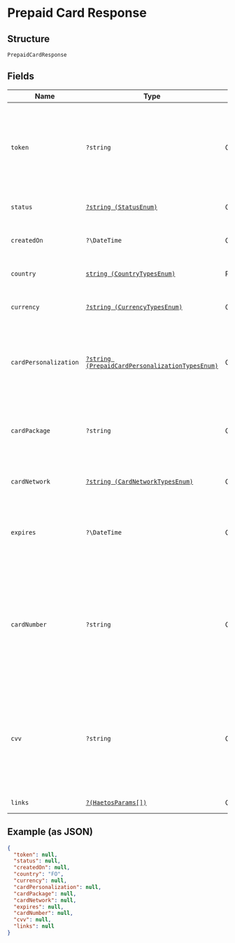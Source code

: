 
# Prepaid Card Response

## Structure

`PrepaidCardResponse`

## Fields

| Name | Type | Tags | Description | Getter | Setter |
|  --- | --- | --- | --- | --- | --- |
| `token` | `?string` | Optional | Token representing the resource, prefixed with <i>user-</i>, <i>dest-</i>, <i>xfer-</i>, <i>acct-</i>, <i>pmnt-</i>, or <i>docu-</i>. | getToken(): ?string | setToken(?string token): void |
| `status` | [`?string (StatusEnum)`](../../doc/models/status-enum.md) | Optional | Current status of the prepaid card | getStatus(): ?string | setStatus(?string status): void |
| `createdOn` | `?\DateTime` | Optional | Time at which the object was created. | getCreatedOn(): ?\DateTime | setCreatedOn(?\DateTime createdOn): void |
| `country` | [`string (CountryTypesEnum)`](../../doc/models/country-types-enum.md) | Required | Two-digit country code types | getCountry(): string | setCountry(string country): void |
| `currency` | [`?string (CurrencyTypesEnum)`](../../doc/models/currency-types-enum.md) | Optional | Currency code type for the object | getCurrency(): ?string | setCurrency(?string currency): void |
| `cardPersonalization` | [`?string (PrepaidCardPersonalizationTypesEnum)`](../../doc/models/prepaid-card-personalization-types-enum.md) | Optional | Specifies a card is <i>Personalized</i> or <i>Non-personalized</i> (i.e., issued to Preferred Customer) | getCardPersonalization(): ?string | setCardPersonalization(?string cardPersonalization): void |
| `cardPackage` | `?string` | Optional | Package for the card being displayed (<i>Virtual<,i>) or <i>Produced (physical)</i> | getCardPackage(): ?string | setCardPackage(?string cardPackage): void |
| `cardNetwork` | [`?string (CardNetworkTypesEnum)`](../../doc/models/card-network-types-enum.md) | Optional | Major credit card network types | getCardNetwork(): ?string | setCardNetwork(?string cardNetwork): void |
| `expires` | `?\DateTime` | Optional | Quote expiration, ISO-8601 format, UTC by default unless overridden. | getExpires(): ?\DateTime | setExpires(?\DateTime expires): void |
| `cardNumber` | `?string` | Optional | Masked card number with only the first 6 and last 4 digits visible<br>**Constraints**: *Minimum Length*: `19`, *Maximum Length*: `19`, *Pattern*: `^\d{4} \d{2}\*{2} \*{4} \d{4}$` | getCardNumber(): ?string | setCardNumber(?string cardNumber): void |
| `cvv` | `?string` | Optional | Card Verification Value (CVV) on the credit card or debit card. (3-digit number on VISA®, MasterCard® branded credit and debit cards) | getCvv(): ?string | setCvv(?string cvv): void |
| `links` | [`?(HaetosParams[])`](../../doc/models/haetos-params.md) | Optional | - | getLinks(): ?array | setLinks(?array links): void |

## Example (as JSON)

```json
{
  "token": null,
  "status": null,
  "createdOn": null,
  "country": "FO",
  "currency": null,
  "cardPersonalization": null,
  "cardPackage": null,
  "cardNetwork": null,
  "expires": null,
  "cardNumber": null,
  "cvv": null,
  "links": null
}
```

